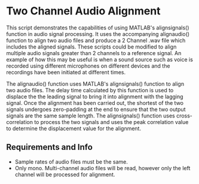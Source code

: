 # Two Channel Audio Alignment

This script demonstrates the capabilities of using MATLAB's alignsignals() function in audio signal processing. It uses the accompanying alignaudio() function to align two audio files and produce a 2 Channel .wav file which includes the aligned signals. These scripts could be modified to align multiple audio signals greater than 2 channels to a reference signal. An example of how this may be useful is when a sound source such as voice is recorded using different microphones on different devices and the recordings have been initiated at different times.

The alignaudio() function uses MATLAB's alignsignals() function to align two audio files. The delay time calculated by this function is used to displace the the leading signal to bring it into alignment with the lagging signal. Once the alignment has been carried out, the shortest of the two signals undergoes zero-padding at the end to ensure that the two output signals are the same sample length. The alignsignals() function uses cross-correlation to process the two signals and uses the peak correlation value to determine the displacement value for the alignment.

## Requirements and Info

- Sample rates of audio files must be the same.
- Only mono. Multi-channel audio files will be read, however only the left channel will be processed for alignment.
